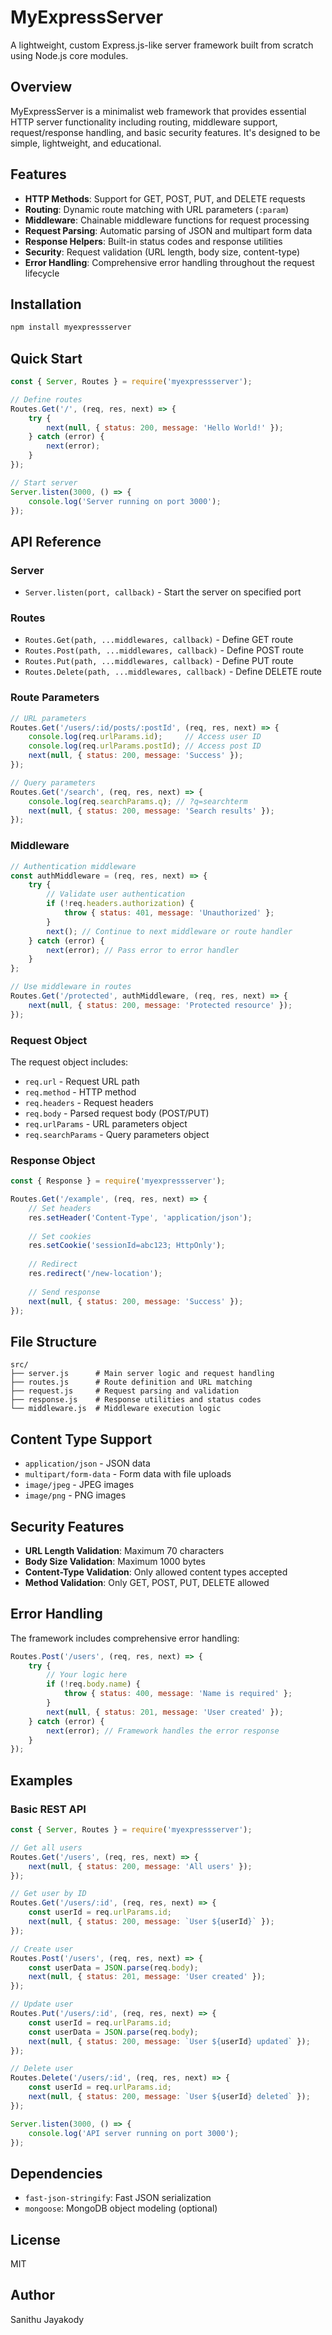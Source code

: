 # MyExpressServer

A lightweight, custom Express.js-like server framework built from scratch using Node.js core modules.

## Overview

MyExpressServer is a minimalist web framework that provides essential HTTP server functionality including routing, middleware support, request/response handling, and basic security features. It's designed to be simple, lightweight, and educational.

## Features

- **HTTP Methods**: Support for GET, POST, PUT, and DELETE requests
- **Routing**: Dynamic route matching with URL parameters (`:param`)
- **Middleware**: Chainable middleware functions for request processing
- **Request Parsing**: Automatic parsing of JSON and multipart form data
- **Response Helpers**: Built-in status codes and response utilities
- **Security**: Request validation (URL length, body size, content-type)
- **Error Handling**: Comprehensive error handling throughout the request lifecycle

## Installation

```bash
npm install myexpressserver
```

## Quick Start

```javascript
const { Server, Routes } = require('myexpressserver');

// Define routes
Routes.Get('/', (req, res, next) => {
    try {
        next(null, { status: 200, message: 'Hello World!' });
    } catch (error) {
        next(error);
    }
});

// Start server
Server.listen(3000, () => {
    console.log('Server running on port 3000');
});
```

## API Reference

### Server
- `Server.listen(port, callback)` - Start the server on specified port

### Routes
- `Routes.Get(path, ...middlewares, callback)` - Define GET route
- `Routes.Post(path, ...middlewares, callback)` - Define POST route  
- `Routes.Put(path, ...middlewares, callback)` - Define PUT route
- `Routes.Delete(path, ...middlewares, callback)` - Define DELETE route

### Route Parameters

```javascript
// URL parameters
Routes.Get('/users/:id/posts/:postId', (req, res, next) => {
    console.log(req.urlParams.id);     // Access user ID
    console.log(req.urlParams.postId); // Access post ID
    next(null, { status: 200, message: 'Success' });
});

// Query parameters
Routes.Get('/search', (req, res, next) => {
    console.log(req.searchParams.q); // ?q=searchterm
    next(null, { status: 200, message: 'Search results' });
});
```

### Middleware

```javascript
// Authentication middleware
const authMiddleware = (req, res, next) => {
    try {
        // Validate user authentication
        if (!req.headers.authorization) {
            throw { status: 401, message: 'Unauthorized' };
        }
        next(); // Continue to next middleware or route handler
    } catch (error) {
        next(error); // Pass error to error handler
    }
};

// Use middleware in routes
Routes.Get('/protected', authMiddleware, (req, res, next) => {
    next(null, { status: 200, message: 'Protected resource' });
});
```

### Request Object

The request object includes:
- `req.url` - Request URL path
- `req.method` - HTTP method
- `req.headers` - Request headers
- `req.body` - Parsed request body (POST/PUT)
- `req.urlParams` - URL parameters object
- `req.searchParams` - Query parameters object

### Response Object

```javascript
const { Response } = require('myexpressserver');

Routes.Get('/example', (req, res, next) => {
    // Set headers
    res.setHeader('Content-Type', 'application/json');
    
    // Set cookies
    res.setCookie('sessionId=abc123; HttpOnly');
    
    // Redirect
    res.redirect('/new-location');
    
    // Send response
    next(null, { status: 200, message: 'Success' });
});
```

## File Structure

```
src/
├── server.js      # Main server logic and request handling
├── routes.js      # Route definition and URL matching
├── request.js     # Request parsing and validation
├── response.js    # Response utilities and status codes
└── middleware.js  # Middleware execution logic
```

## Content Type Support

- `application/json` - JSON data
- `multipart/form-data` - Form data with file uploads
- `image/jpeg` - JPEG images
- `image/png` - PNG images

## Security Features

- **URL Length Validation**: Maximum 70 characters
- **Body Size Validation**: Maximum 1000 bytes
- **Content-Type Validation**: Only allowed content types accepted
- **Method Validation**: Only GET, POST, PUT, DELETE allowed

## Error Handling

The framework includes comprehensive error handling:

```javascript
Routes.Post('/users', (req, res, next) => {
    try {
        // Your logic here
        if (!req.body.name) {
            throw { status: 400, message: 'Name is required' };
        }
        next(null, { status: 201, message: 'User created' });
    } catch (error) {
        next(error); // Framework handles the error response
    }
});
```

## Examples

### Basic REST API

```javascript
const { Server, Routes } = require('myexpressserver');

// Get all users
Routes.Get('/users', (req, res, next) => {
    next(null, { status: 200, message: 'All users' });
});

// Get user by ID
Routes.Get('/users/:id', (req, res, next) => {
    const userId = req.urlParams.id;
    next(null, { status: 200, message: `User ${userId}` });
});

// Create user
Routes.Post('/users', (req, res, next) => {
    const userData = JSON.parse(req.body);
    next(null, { status: 201, message: 'User created' });
});

// Update user
Routes.Put('/users/:id', (req, res, next) => {
    const userId = req.urlParams.id;
    const userData = JSON.parse(req.body);
    next(null, { status: 200, message: `User ${userId} updated` });
});

// Delete user
Routes.Delete('/users/:id', (req, res, next) => {
    const userId = req.urlParams.id;
    next(null, { status: 200, message: `User ${userId} deleted` });
});

Server.listen(3000, () => {
    console.log('API server running on port 3000');
});
```

## Dependencies

- `fast-json-stringify`: Fast JSON serialization
- `mongoose`: MongoDB object modeling (optional)

## License

MIT

## Author

Sanithu Jayakody
